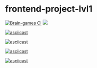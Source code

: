 # frontend-project-lvl1
[![Brain-games CI](https://github.com/NastyaSinitsyna/frontend-project-lvl1/workflows/Brain-games%20CI/badge.svg)](https://github.com/NastyaSinitsyna/frontend-project-lvl1/actions)
<a href="https://codeclimate.com/github/NastyaSinitsyna/frontend-project-lvl1/maintainability"><img src="https://api.codeclimate.com/v1/badges/9f08646be084243f4688/maintainability" /></a>

[![asciicast](https://asciinema.org/a/CE54AWQQAdHlv4X87DeVFsSl1.png)](https://asciinema.org/a/CE54AWQQAdHlv4X87DeVFsSl1)

[![asciicast](https://asciinema.org/a/NukEolnJ2aaImucI8vbvkUL8j.png)](https://asciinema.org/a/NukEolnJ2aaImucI8vbvkUL8j)

[![asciicast](https://asciinema.org/a/7KvQqK6mfzkZ5k6mXTaQ7isS9.png)](https://asciinema.org/a/7KvQqK6mfzkZ5k6mXTaQ7isS9)

[![asciicast](https://asciinema.org/a/DWAOTiFT0bfm5K001fDqVh9vf.png)](https://asciinema.org/a/DWAOTiFT0bfm5K001fDqVh9vf)